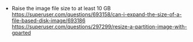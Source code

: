 - Raise the image file size to at least 10 GB
https://superuser.com/questions/693158/can-i-expand-the-size-of-a-file-based-disk-image/693186
https://superuser.com/questions/297299/resize-a-partition-image-with-gparted
